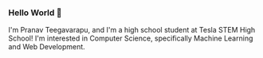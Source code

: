 ### Hello World 👋

I'm Pranav Teegavarapu, and I'm a high school student at Tesla STEM High School! I'm interested in Computer Science, specifically Machine Learning and Web Development. 
